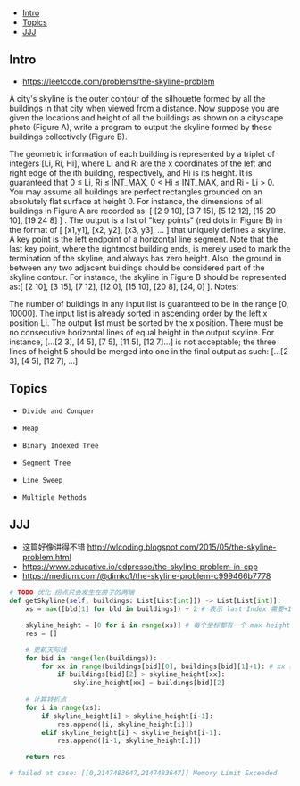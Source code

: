 - [Intro](#intro)
- [Topics](#topics)
- [JJJ](#jjj)

## Intro

- https://leetcode.com/problems/the-skyline-problem

A city's skyline is the outer contour of the silhouette formed by all the buildings in that city when viewed from a distance. Now suppose you are given the locations and height of all the buildings as shown on a cityscape photo (Figure A), write a program to output the skyline formed by these buildings collectively (Figure B).
    
The geometric information of each building is represented by a triplet of integers [Li, Ri, Hi], where Li and Ri are the x coordinates of the left and right edge of the ith building, respectively, and Hi is its height. It is guaranteed that 0 ≤ Li, Ri ≤ INT_MAX, 0 < Hi ≤ INT_MAX, and Ri - Li > 0. You may assume all buildings are perfect rectangles grounded on an absolutely flat surface at height 0.
For instance, the dimensions of all buildings in Figure A are recorded as: [ [2 9 10], [3 7 15], [5 12 12], [15 20 10], [19 24 8] ] .
The output is a list of "key points" (red dots in Figure B) in the format of [ [x1,y1], [x2, y2], [x3, y3], ... ] that uniquely defines a skyline. A key point is the left endpoint of a horizontal line segment. Note that the last key point, where the rightmost building ends, is merely used to mark the termination of the skyline, and always has zero height. Also, the ground in between any two adjacent buildings should be considered part of the skyline contour.
For instance, the skyline in Figure B should be represented as:[ [2 10], [3 15], [7 12], [12 0], [15 10], [20 8], [24, 0] ].
Notes:

The number of buildings in any input list is guaranteed to be in the range [0, 10000].
The input list is already sorted in ascending order by the left x position Li.
The output list must be sorted by the x position.
There must be no consecutive horizontal lines of equal height in the output skyline. For instance, [...[2 3], [4 5], [7 5], [11 5], [12 7]...] is not acceptable; the three lines of height 5 should be merged into one in the final output as such: [...[2 3], [4 5], [12 7], ...]



## Topics

- `Divide and Conquer`
- `Heap`
- `Binary Indexed Tree`
- `Segment Tree`
- `Line Sweep`

- `Multiple Methods`


## JJJ

- 这篇好像讲得不错 http://wlcoding.blogspot.com/2015/05/the-skyline-problem.html
- https://www.educative.io/edpresso/the-skyline-problem-in-cpp
- https://medium.com/@dimko1/the-skyline-problem-c999466b7778

```py
# TODO 优化 拐点只会发生在房子的两端
def getSkyline(self, buildings: List[List[int]]) -> List[List[int]]:
    xs = max([bld[1] for bld in buildings]) + 2 # 表示 last Index 需要+1, 展示 last Index 的变化 也需要+1

    skyline_height = [0 for i in range(xs)] # 每个坐标都有一个 max height
    res = []

    # 更新天际线
    for bid in range(len(buildings)):
        for xx in range(buildings[bid][0], buildings[bid][1]+1): # xx 表示当前建筑的横坐标范围
            if buildings[bid][2] > skyline_height[xx]:
                skyline_height[xx] = buildings[bid][2]
    
    # 计算转折点
    for i in range(xs):
        if skyline_height[i] > skyline_height[i-1]:
            res.append([i, skyline_height[i]])
        elif skyline_height[i] < skyline_height[i-1]:
            res.append([i-1, skyline_height[i]])

    return res

# failed at case: [[0,2147483647,2147483647]] Memory Limit Exceeded
```